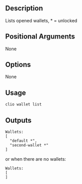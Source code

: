 ## Description

Lists opened wallets, * = unlocked

## Positional Arguments

None

## Options

None

## Usage

```sh
clio wallet list
```

## Outputs

```console
Wallets:
[
  "default *",
  "second-wallet *"
]
```

or when there are no wallets:

```console
Wallets:
[
]
```
